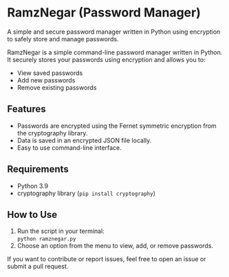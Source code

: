 # RamzNegar (Password Manager)
A simple and secure password manager written in Python using encryption to safely store and manage passwords.

RamzNegar is a simple command-line password manager written in Python.  
It securely stores your passwords using encryption and allows you to:  
- View saved passwords  
- Add new passwords  
- Remove existing passwords  

## Features  
- Passwords are encrypted using the Fernet symmetric encryption from the cryptography library.  
- Data is saved in an encrypted JSON file locally.  
- Easy to use command-line interface.

## Requirements  
- Python 3.9  
- cryptography library (`pip install cryptography`)

## How to Use  
1. Run the script in your terminal:  
   `python ramznegar.py`  
2. Choose an option from the menu to view, add, or remove passwords.

If you want to contribute or report issues, feel free to open an issue or submit a pull request.
